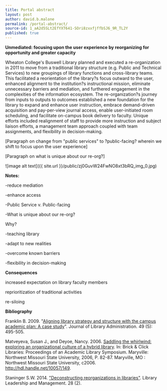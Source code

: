 ```yaml
---
title: Portal abstract
layout: post
author: david.b.malone
permalink: /portal-abstract/
source-id: 1_aA2d5SLt2EfYXT641-SOri8zxxfjffbSJ6_9R_TL2Y
published: true
---
```

**Unmediated: focusing upon the user experience by reorganizing for opportunity and greater capacity**

Wheaton College's Buswell Library planned and executed a re-organization in 2011 to move from a traditional library structure (e.g. Public and Technical Services) to new groupings of library functions and cross-library teams. This facilitated a reorientation of the library?s focus outward to the user, enhanced alignment to the institution?s instructional mission, eliminate unnecessary barriers and mediation, and furthered engagement in the complexities of the information ecosystem. The re-organization?s journey from inputs to outputs to outcomes established a new foundation for the library to expand and enhance user instruction, embrace demand-driven acquisition and pay-per-view journal access, enable user-initiated room scheduling, and facilitate on-campus book delivery to faculty. Unique efforts included realignment of staff to provide more instruction and subject liaison efforts, a management team approach coupled with team assignments, and flexibility in decision-making. 

[Paragraph on change from "public services" to ?public-facing? wherein we shift to focus upon the user experience]

[Paragraph on what is unique about our re-org?]

![image alt text]({{ site.url }}/public/zj0GuvW24FwNO8xt3bRQ_img_0.jpg)

**Notes:**

-reduce mediation

-enhance access

-Public Service v. Public-facing

-What is unique about our re-org?

Why?

-teaching library

-adapt to new realities

-overcome known barriers

-flexibility in decision-making

**Consequences**

increased expectation on library faculty members

reprioritization of traditional activities

re-siloing

**Bibliography**

Franklin B. 2009. "[Aligning library strategy and structure with the campus academic plan: A case study](http://digitalcommons.uconn.edu/cgi/viewcontent.cgi?article=1024&context=libr_pubs)". Journal of Library Administration. 49 (5): 495-505.

Matveyeva, Susan J., and Deyoe, Nancy. 2006. [Saddling the whirlwind: exploring an organizational culture of a hybrid library](http://soar.wichita.edu/bitstream/handle/10057/149/orgculture.pdf?sequence=3). In: Brick & Click Libraries: Proceedings of an Academic Library Symposium. Maryville: Northwest Missouri State University, 2006, P. 82-87. Maryville, MO : Northwest Missouri State University, c2006. http://hdl.handle.net/10057/149.

Staninger S.W. 2014. ["Deconstructing reorganizations in libraries"](https://journals.tdl.org/llm/index.php/llm/article/view/7057). Library Leadership and Management. 28 (2).


